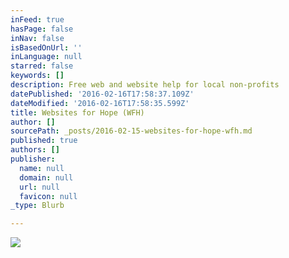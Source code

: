 ```yaml
---
inFeed: true
hasPage: false
inNav: false
isBasedOnUrl: ''
inLanguage: null
starred: false
keywords: []
description: Free web and website help for local non-profits
datePublished: '2016-02-16T17:58:37.109Z'
dateModified: '2016-02-16T17:58:35.599Z'
title: Websites for Hope (WFH)
author: []
sourcePath: _posts/2016-02-15-websites-for-hope-wfh.md
published: true
authors: []
publisher:
  name: null
  domain: null
  url: null
  favicon: null
_type: Blurb

---
```

![](https://s3-us-west-2.amazonaws.com/the-grid-img/p/033767879596138ddb88e94411ce581a3c8f29e0.png)